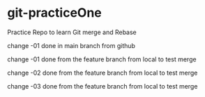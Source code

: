 # git-practiceOne
Practice Repo to learn Git merge and Rebase

change -01 done in main branch from github

change -01 done from the feature branch from local to test merge

change -02 done from the feature branch from local to test merge

change -03 done from the feature branch from local to test merge
